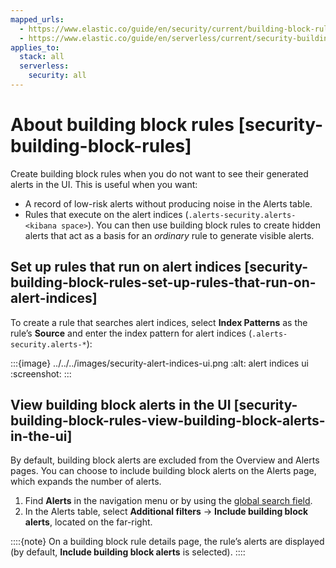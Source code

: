 ```yaml
---
mapped_urls:
  - https://www.elastic.co/guide/en/security/current/building-block-rule.html
  - https://www.elastic.co/guide/en/serverless/current/security-building-block-rules.html
applies_to:
  stack: all
  serverless:
    security: all
---
```


# About building block rules [security-building-block-rules]

Create building block rules when you do not want to see their generated alerts in the UI. This is useful when you want:

* A record of low-risk alerts without producing noise in the Alerts table.
* Rules that execute on the alert indices (`.alerts-security.alerts-<kibana space>`). You can then use building block rules to create hidden alerts that act as a basis for an *ordinary* rule to generate visible alerts.


## Set up rules that run on alert indices [security-building-block-rules-set-up-rules-that-run-on-alert-indices]

To create a rule that searches alert indices, select **Index Patterns** as the rule’s **Source** and enter the index pattern for alert indices (`.alerts-security.alerts-*`):

:::{image} ../../../images/security-alert-indices-ui.png
:alt: alert indices ui
:screenshot:
:::


## View building block alerts in the UI [security-building-block-rules-view-building-block-alerts-in-the-ui]

By default, building block alerts are excluded from the Overview and Alerts pages. You can choose to include building block alerts on the Alerts page, which expands the number of alerts.

1. Find **Alerts** in the navigation menu or by using the [global search field](/explore-analyze/find-and-organize/find-apps-and-objects.md).
2. In the Alerts table, select **Additional filters** → **Include building block alerts**, located on the far-right.

::::{note}
On a building block rule details page, the rule’s alerts are displayed (by default, **Include building block alerts** is selected).
::::
